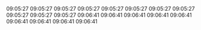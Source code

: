09:05:27
09:05:27
09:05:27
09:05:27
09:05:27
09:05:27
09:05:27
09:05:27
09:05:27
09:05:27
09:05:27
09:06:41
09:06:41
09:06:41
09:06:41
09:06:41
09:06:41
09:06:41
09:06:41
09:06:41
